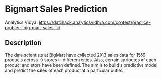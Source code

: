 # Bigmart Sales Prediction
Analytics Vidya: https://datahack.analyticsvidhya.com/contest/practice-problem-big-mart-sales-iii/

## Description
The data scientists at BigMart have collected 2013 sales data for 1559 products across 10 stores in different cities. Also, certain attributes of each product and store have been defined. The aim is to build a predictive model and predict the sales of each product at a particular outlet.
